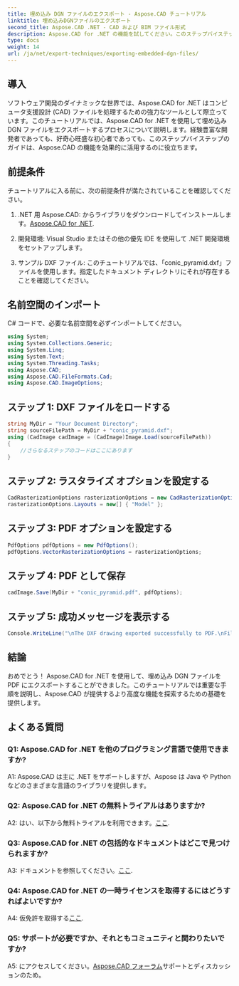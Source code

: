 ```yaml
---
title: 埋め込み DGN ファイルのエクスポート - Aspose.CAD チュートリアル
linktitle: 埋め込みDGNファイルのエクスポート
second_title: Aspose.CAD .NET - CAD および BIM ファイル形式
description: Aspose.CAD for .NET の機能を試してください。このステップバイステップのチュートリアルで、埋め込まれた DGN ファイルを PDF に簡単にエクスポートする方法を学びましょう。
type: docs
weight: 14
url: /ja/net/export-techniques/exporting-embedded-dgn-files/
---
```

## 導入

ソフトウェア開発のダイナミックな世界では、Aspose.CAD for .NET はコンピュータ支援設計 (CAD) ファイルを処理するための強力なツールとして際立っています。このチュートリアルでは、Aspose.CAD for .NET を使用して埋め込み DGN ファイルをエクスポートするプロセスについて説明します。経験豊富な開発者であっても、好奇心旺盛な初心者であっても、このステップバイステップのガイドは、Aspose.CAD の機能を効果的に活用するのに役立ちます。

## 前提条件

チュートリアルに入る前に、次の前提条件が満たされていることを確認してください。

1.  .NET 用 Aspose.CAD: からライブラリをダウンロードしてインストールします。[Aspose.CAD for .NET](https://releases.aspose.com/cad/net/).

2. 開発環境: Visual Studio またはその他の優先 IDE を使用して .NET 開発環境をセットアップします。

3. サンプル DXF ファイル: このチュートリアルでは、「conic_pyramid.dxf」ファイルを使用します。指定したドキュメント ディレクトリにそれが存在することを確認してください。

## 名前空間のインポート

C# コードで、必要な名前空間を必ずインポートしてください。

```csharp
using System;
using System.Collections.Generic;
using System.Linq;
using System.Text;
using System.Threading.Tasks;
using Aspose.CAD;
using Aspose.CAD.FileFormats.Cad;
using Aspose.CAD.ImageOptions;
```

## ステップ 1: DXF ファイルをロードする

```csharp
string MyDir = "Your Document Directory";
string sourceFilePath = MyDir + "conic_pyramid.dxf";
using (CadImage cadImage = (CadImage)Image.Load(sourceFilePath))
{
    //さらなるステップのコードはここにあります
}
```

## ステップ 2: ラスタライズ オプションを設定する

```csharp
CadRasterizationOptions rasterizationOptions = new CadRasterizationOptions();
rasterizationOptions.Layouts = new[] { "Model" };
```

## ステップ 3: PDF オプションを設定する

```csharp
PdfOptions pdfOptions = new PdfOptions();
pdfOptions.VectorRasterizationOptions = rasterizationOptions;
```

## ステップ 4: PDF として保存

```csharp
cadImage.Save(MyDir + "conic_pyramid.pdf", pdfOptions);
```

## ステップ 5: 成功メッセージを表示する

```csharp
Console.WriteLine("\nThe DXF drawing exported successfully to PDF.\nFile saved at " + MyDir);
```

## 結論

おめでとう！ Aspose.CAD for .NET を使用して、埋め込み DGN ファイルを PDF にエクスポートすることができました。このチュートリアルでは重要な手順を説明し、Aspose.CAD が提供するより高度な機能を探索するための基礎を提供します。

## よくある質問

### Q1: Aspose.CAD for .NET を他のプログラミング言語で使用できますか?

A1: Aspose.CAD は主に .NET をサポートしますが、Aspose は Java や Python などのさまざまな言語のライブラリを提供します。

### Q2: Aspose.CAD for .NET の無料トライアルはありますか?

 A2: はい、以下から無料トライアルを利用できます。[ここ](https://releases.aspose.com/).

### Q3: Aspose.CAD for .NET の包括的なドキュメントはどこで見つけられますか?

 A3: ドキュメントを参照してください。[ここ](https://reference.aspose.com/cad/net/).

### Q4: Aspose.CAD for .NET の一時ライセンスを取得するにはどうすればよいですか?

 A4: 仮免許を取得する[ここ](https://purchase.aspose.com/temporary-license/).

### Q5: サポートが必要ですか、それともコミュニティと関わりたいですか?

A5: にアクセスしてください。[Aspose.CAD フォーラム](https://forum.aspose.com/c/cad/19)サポートとディスカッションのため。